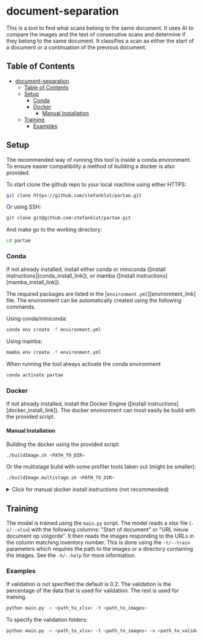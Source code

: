 # document-separation

This is a tool to find what scans belong to the same document. It uses AI to compare the images and the text of consecutive scans and determine if they belong to the same document. It classifies a scan as either the start of a document or a continuation of the previous document. 

## Table of Contents
- [document-separation](#document-separation)
  - [Table of Contents](#table-of-contents)
  - [Setup](#setup)
    - [Conda](#conda)
    - [Docker](#docker)
      - [Manual Installation](#manual-installation)
  - [Training](#training)
    - [Examples](#examples)


## Setup
The recommended way of running this tool is inside a conda environment. To ensure easier compatibility a method of building a docker is also provided.

To start clone the github repo to your local machine using either HTTPS:
```sh
git clone https://github.com/stefanklut/partae.git
```

Or using SSH:
```sh
git clone git@github.com:stefanklut/partae.git
```


And make go to the working directory:
```sh
cd partae
```

### Conda
If not already installed, install either conda or miniconda ([install instructions][conda_install_link]), or mamba ([install instructions][mamba_install_link]). 

The required packages are listed in the [`environment.yml`][environment_link] file. The environment can be automatically created using the following commands.

Using conda/miniconda:
```sh
conda env create -f environment.yml
```

Using mamba:
```sh
mamba env create -f environment.yml
```

When running the tool always activate the conda environment
```sh
conda activate partae
```

### Docker
If not already installed, install the Docker Engine ([install instructions][docker_install_link]). The docker environment can most easily be build with the provided script.

#### Manual Installation
Building the docker using the provided script:
```sh
./buildImage.sh <PATH_TO_DIR>
```

Or the multistage build with some profiler tools taken out (might be smaller):
```sh
./buildImage.multistage.sh <PATH_TO_DIR>
```

<details>
<summary> Click for manual docker install instructions (not recommended) </summary>

First copy the Laypa directory to the temporary docker directory:
```sh
tmp_dir=$(mktemp -d)
cp -r -T <PATH_TO_DIR> $tmp_dir/separation
cp Dockerfile $tmp_dir/Dockerfile
cp _entrypoint.sh $tmp_dir/_entrypoint.sh
cp .dockerignore $tmp_dir/.dockerignore
```

Then build the docker image using the following command:
```sh
docker build -t docker.separation $tmp_dir
```
</details>

<!-- TODO Update the training and inference section -->

## Training

The model is trained using the `main.py` script. The model reads a xlsx file (`-x/--xlsx`) with the following columns: "Start of document" or "URL nieuw document op volgorde". It then reads the images responding to the URLs in the column matching inventory number. This is done using the `-t/--train` parameters which requires the path to the images or a directory containing the images. See the `-h/--help` for more information.


### Examples
If validation is not specified the default is 0.2. The validation is the percentage of the data that is used for validation. The rest is used for training.
```sh
python main.py -x <path_to_xlsx> -t <path_to_images>
```

To specify the validation folders:
```sh
python main.py -x <path_to_xlsx> -t <path_to_images> -v <path_to_validation>
```
